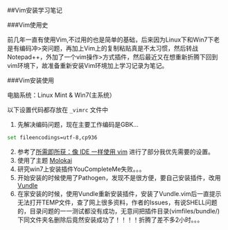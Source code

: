 ##Vim安装学习笔记

###Vim使用史

前几年一直有使用Vim,不过用的也是简单的基础，后来因为Linux下和Win7下老是有编码冲>突问题，再加上Vim上的复制粘贴真是不太习惯，然后转战Notepad++，外加了一个vim操作>方式插件，然后最近又在想重新折腾下回到vim环境下，故准备重新安装Vim环境加上学习记录为笔记。

###Vim安装使用

电脑系统：Linux Mint & Win7(主系统）

以下设置代码都存放在 `_vimrc` 文件中

1. 先解决编码问题，现在主要工作编码是GBK...
```bash
set fileencodings=utf-8,cp936
```

2. 参考了[所需即所获：像 IDE 一样使用 vim](https://github.com/yangyangwithgnu/use_vim_as_ide) 进行了部分我优先需要的设置。
3. 使用了主题 [Molokai](https://github.com/tomasr/molokai)
4. 研究win7上安装插件YouCompleteMe失败。。。
5. 开始安装的时候使用了Pathogen，发现不是很方便，要自己安装插件，改用[Vundle](https://github.com/gmarik/Vundle.vim)
6. 在家安装的时候，使用Vundle重新安装插件，安装了Vundle.vim后一直提示无法打开TEMP文件，查了网上很多资料，作者的Issues，有说SHELL问题的，目录问题的一一测试都没有成功，无意间把插件目录(vimfiles/bundle/)下同文件夹名删除后竟然安装成功了！！！！折腾了差不多2小时。。。

